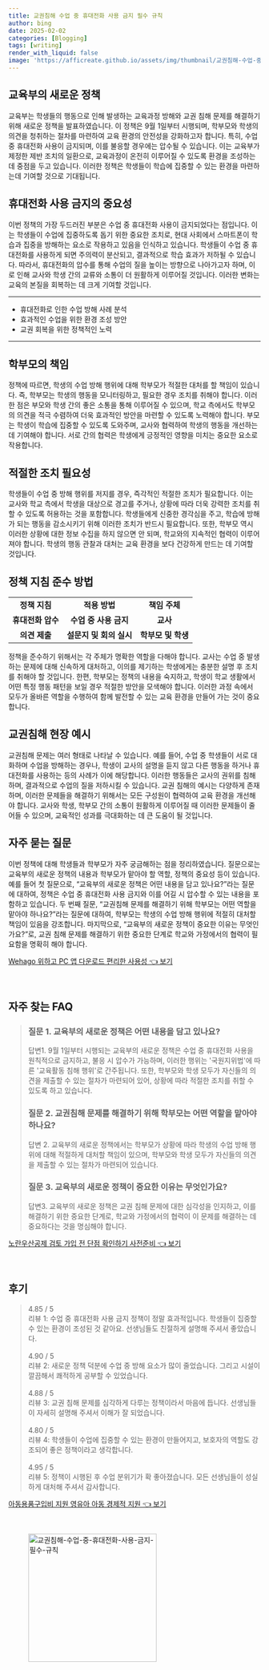 ```yaml
---
title: 교권침해 수업 중 휴대전화 사용 금지 필수 규칙
author: bing
date: 2025-02-02
categories: [Blogging]
tags: [writing]
render_with_liquid: false
image: 'https://afficreate.github.io/assets/img/thumbnail/교권침해-수업-중-휴대전화-사용-금지-필수-규칙.webp'
---
```



<h2 id='교육부의 새로운 정책'>교육부의 새로운 정책</h2>

<p>교육부는 학생들의 행동으로 인해 발생하는 교육과정 방해와 교권 침해 문제를 해결하기 위해 새로운 정책을 발표하였습니다. 이 정책은 9월 1일부터 시행되며, 학부모와 학생의 의견을 청취하는 절차를 마련하여 교육 환경의 안전성을 강화하고자 합니다. 특히, 수업 중 휴대전화 사용이 금지되며, 이를 불응할 경우에는 압수될 수 있습니다. 이는 교육부가 제정한 제반 조치의 일환으로, 교육과정이 온전히 이루어질 수 있도록 환경을 조성하는데 중점을 두고 있습니다. 이러한 정책은 학생들이 학습에 집중할 수 있는 환경을 마련하는데 기여할 것으로 기대됩니다.</p>

<h2 id='휴대전화 사용 금지의 중요성'>휴대전화 사용 금지의 중요성</h2>

<p>이번 정책의 가장 두드러진 부분은 수업 중 휴대전화 사용이 금지되었다는 점입니다. 이는 학생들이 수업에 집중하도록 돕기 위한 중요한 조치로, 현대 사회에서 스마트폰이 학습과 집중을 방해하는 요소로 작용하고 있음을 인식하고 있습니다. 학생들이 수업 중 휴대전화를 사용하게 되면 주의력이 분산되고, 결과적으로 학습 효과가 저하될 수 있습니다. 따라서, 휴대전화의 압수를 통해 수업의 질을 높이는 방향으로 나아가고자 하며, 이로 인해 교사와 학생 간의 교류와 소통이 더 원활하게 이루어질 것입니다. 이러한 변화는 교육의 본질을 회복하는 데 크게 기여할 것입니다.</p>

<hr />

<ul>
    <li>휴대전화로 인한 수업 방해 사례 분석</li>
    <li>효과적인 수업을 위한 환경 조성 방안</li>
    <li>교권 회복을 위한 정책적인 노력</li>
</ul>

<hr />

<h2 id='학부모의 책임'>학부모의 책임</h2>

<p>정책에 따르면, 학생의 수업 방해 행위에 대해 학부모가 적절한 대처를 할 책임이 있습니다. 즉, 학부모는 학생의 행동을 모니터링하고, 필요한 경우 조치를 취해야 합니다. 이러한 점은 부모와 학생 간의 좋은 소통을 통해 이루어질 수 있으며, 학교 측에서도 학부모의 의견을 적극 수렴하여 더욱 효과적인 방안을 마련할 수 있도록 노력해야 합니다. 부모는 학생이 학습에 집중할 수 있도록 도와주며, 교사와 협력하여 학생의 행동을 개선하는 데 기여해야 합니다. 서로 간의 협력은 학생에게 긍정적인 영향을 미치는 중요한 요소로 작용합니다.</p>

<h2 id='적절한 조치 필요성'>적절한 조치 필요성</h2>

<p>학생들이 수업 중 방해 행위를 저지를 경우, 즉각적인 적절한 조치가 필요합니다. 이는 교사와 학교 측에서 학생을 대상으로 경고를 주거나, 상황에 따라 더욱 강력한 조치를 취할 수 있도록 허용하는 것을 포함합니다. 학생들에게 신중한 경각심을 주고, 학습에 방해가 되는 행동을 감소시키기 위해 이러한 조치가 반드시 필요합니다. 또한, 학부모 역시 이러한 상황에 대한 정보 수집을 하지 않으면 안 되며, 학교와의 지속적인 협력이 이루어져야 합니다. 학생의 행동 관찰과 대처는 교육 환경을 보다 건강하게 만드는 데 기여할 것입니다.</p>

<h2 id='정책 지침 준수 방법'>정책 지침 준수 방법</h2>

<table>
    <tr>
        <td style="text-align: center; height: 17px;"><b>정책 지침</b></td>
        <td style="text-align: center; height: 17px;"><b>적용 방법</b></td>
        <td style="text-align: center; height: 17px;"><b>책임 주체</b></td>
    </tr>
    <tr>
        <td style="text-align: center; height: 17px;"><b>휴대전화 압수</b></td>
        <td style="text-align: center; height: 17px;"><b>수업 중 사용 금지</b></td>
        <td style="text-align: center; height: 17px;"><b>교사</b></td>
    </tr>
    <tr>
        <td style="text-align: center; height: 17px;"><b>의견 제출</b></td>
        <td style="text-align: center; height: 17px;"><b>설문지 및 회의 실시</b></td>
        <td style="text-align: center; height: 17px;"><b>학부모 및 학생</b></td>
    </tr>
</table>

<p>정책을 준수하기 위해서는 각 주체가 명확한 역할을 다해야 합니다. 교사는 수업 중 발생하는 문제에 대해 신속하게 대처하고, 이의를 제기하는 학생에게는 충분한 설명 후 조치를 취해야 할 것입니다. 한편, 학부모는 정책의 내용을 숙지하고, 학생이 학교 생활에서 어떤 특정 행동 패턴을 보일 경우 적절한 방안을 모색해야 합니다. 이러한 과정 속에서 모두가 올바른 역할을 수행하여 함께 발전할 수 있는 교육 환경을 만들어 가는 것이 중요합니다.</p>

<h2 id='교권침해 현장 예시'>교권침해 현장 예시</h2>

<p>교권침해 문제는 여러 형태로 나타날 수 있습니다. 예를 들어, 수업 중 학생들이 서로 대화하며 수업을 방해하는 경우나, 학생이 교사의 설명을 듣지 않고 다른 행동을 하거나 휴대전화를 사용하는 등의 사례가 이에 해당합니다. 이러한 행동들은 교사의 권위를 침해하며, 결과적으로 수업의 질을 저하시킬 수 있습니다. 교권 침해의 예시는 다양하게 존재하며, 이러한 문제들을 해결하기 위해서는 모든 구성원이 협력하여 교육 환경을 개선해야 합니다. 교사와 학생, 학부모 간의 소통이 원활하게 이루어질 때 이러한 문제들이 줄어들 수 있으며, 교육적인 성과를 극대화하는 데 큰 도움이 될 것입니다.</p>

<h2 id='자주 묻는 질문'>자주 묻는 질문</h2>

<p>이번 정책에 대해 학생들과 학부모가 자주 궁금해하는 점을 정리하였습니다. 질문으로는 교육부의 새로운 정책의 내용과 학부모가 맡아야 할 역할, 정책의 중요성 등이 있습니다. 예를 들어 첫 질문으로, “교육부의 새로운 정책은 어떤 내용을 담고 있나요?”라는 질문에 대하여, 정책은 수업 중 휴대전화 사용 금지와 이를 어길 시 압수할 수 있는 내용을 포함하고 있습니다. 두 번째 질문, “교권침해 문제를 해결하기 위해 학부모는 어떤 역할을 맡아야 하나요?”라는 질문에 대하여, 학부모는 학생의 수업 방해 행위에 적절히 대처할 책임이 있음을 강조합니다. 마지막으로, “교육부의 새로운 정책이 중요한 이유는 무엇인가요?”로, 교권 침해 문제를 해결하기 위한 중요한 단계로 학교와 가정에서의 협력이 필요함을 명확히 해야 합니다.</p>


<p><a class="click-button" title="Wehago 위하고 PC 앱 다운로드 편리한 사용성" href="https://afficreate.github.io/posts/Wehago-%EC%9C%84%ED%95%98%EA%B3%A0-PC-%EC%95%B1-%EB%8B%A4%EC%9A%B4%EB%A1%9C%EB%93%9C-%ED%8E%B8%EB%A6%AC%ED%95%9C-%EC%82%AC%EC%9A%A9%EC%84%B1/" rel="dofollow">Wehago 위하고 PC 앱 다운로드 편리한 사용성 👈 보기</a></p><br>
<h2 id='자주_찾는_FAQ'>자주 찾는 FAQ</h2>
<div itemscope="" itemtype="https://schema.org/FAQPage"> 
<blockquote> 
<div itemscope="" itemprop="mainEntity" itemtype="https://schema.org/Question"> 
<h3 itemprop="name">질문 1. 교육부의 새로운 정책은 어떤 내용을 담고 있나요?</h3> 
<div itemscope="" itemprop="acceptedAnswer" itemtype="https://schema.org/Answer"> 
<span itemprop="text"> 
<p>답변1. 9월 1일부터 시행되는 교육부의 새로운 정책은 수업 중 휴대전화 사용을 원칙적으로 금지하고, 불응 시 압수가 가능하며, 이러한 행위는 '국원지위법'에 따른 '교육활동 침해 행위'로 간주됩니다. 또한, 학부모와 학생 모두가 자신들의 의견을 제출할 수 있는 절차가 마련되어 있어, 상황에 따라 적절한 조치를 취할 수 있도록 하고 있습니다.</p> 
</span> 
</div> 
</div> 

<div itemscope="" itemprop="mainEntity" itemtype="https://schema.org/Question"> 
<h3 itemprop="name">질문 2. 교권침해 문제를 해결하기 위해 학부모는 어떤 역할을 맡아야 하나요?</h3> 
<div itemscope="" itemprop="acceptedAnswer" itemtype="https://schema.org/Answer"> 
<span itemprop="text"> 
<p>답변 2. 교육부의 새로운 정책에서는 학부모가 상황에 따라 학생의 수업 방해 행위에 대해 적절하게 대처할 책임이 있으며, 학부모와 학생 모두가 자신들의 의견을 제출할 수 있는 절차가 마련되어 있습니다.</p> 
</span> 
</div> 
</div> 

<div itemscope="" itemprop="mainEntity" itemtype="https://schema.org/Question"> 
<h3 itemprop="name">질문 3. 교육부의 새로운 정책이 중요한 이유는 무엇인가요?</h3> 
<div itemscope="" itemprop="acceptedAnswer" itemtype="https://schema.org/Answer"> 
<span itemprop="text"> 
<p>답변3. 교육부의 새로운 정책은 교권 침해 문제에 대한 심각성을 인지하고, 이를 해결하기 위한 중요한 단계로, 학교와 가정에서의 협력이 이 문제를 해결하는 데 중요하다는 것을 명심해야 합니다.</p> 
</span> 
</div> 
</div> 

</blockquote> 
</div>
<p><a class="click-button" title="노란우산공제 검토 가입 전 단점 확인하기 사전준비" href="https://afficreate.github.io/posts/%EB%85%B8%EB%9E%80%EC%9A%B0%EC%82%B0%EA%B3%B5%EC%A0%9C-%EA%B2%80%ED%86%A0-%EA%B0%80%EC%9E%85-%EC%A0%84-%EB%8B%A8%EC%A0%90-%ED%99%95%EC%9D%B8%ED%95%98%EA%B8%B0-%EC%82%AC%EC%A0%84%EC%A4%80%EB%B9%84/" rel="dofollow">노란우산공제 검토 가입 전 단점 확인하기 사전준비 👈 보기</a></p><br>
<h2 id='후기'>후기</h2>
<div itemscope itemtype="https://schema.org/Product">
  <blockquote>
  <div itemprop="review" itemscope itemtype="https://schema.org/Review">
      <div itemprop="reviewRating" itemscope itemtype="https://schema.org/Rating"> <span itemprop="ratingValue">4.85</span> / <span itemprop="bestRating">5</span> </div>
      <span itemprop="reviewBody">리뷰 1: 수업 중 휴대전화 사용 금지 정책이 정말 효과적입니다. 학생들이 집중할 수 있는 환경이 조성된 것 같아요. 선생님들도 친절하게 설명해 주셔서 좋았습니다.</span>
  </div>
  <br>
  <div itemprop="review" itemscope itemtype="https://schema.org/Review">
      <div itemprop="reviewRating" itemscope itemtype="https://schema.org/Rating"> <span itemprop="ratingValue">4.90</span> / <span itemprop="bestRating">5</span> </div>
      <span itemprop="reviewBody">리뷰 2: 새로운 정책 덕분에 수업 중 방해 요소가 많이 줄었습니다. 그리고 시설이 깔끔해서 쾌적하게 공부할 수 있었습니다.</span>
  </div>
  <br>
  <div itemprop="review" itemscope itemtype="https://schema.org/Review">
      <div itemprop="reviewRating" itemscope itemtype="https://schema.org/Rating"> <span itemprop="ratingValue">4.88</span> / <span itemprop="bestRating">5</span> </div>
      <span itemprop="reviewBody">리뷰 3: 교권 침해 문제를 심각하게 다루는 정책이라서 마음에 듭니다. 선생님들이 자세히 설명해 주셔서 이해가 잘 되었습니다.</span>
  </div>
  <br>
  <div itemprop="review" itemscope itemtype="https://schema.org/Review">
      <div itemprop="reviewRating" itemscope itemtype="https://schema.org/Rating"> <span itemprop="ratingValue">4.80</span> / <span itemprop="bestRating">5</span> </div>
      <span itemprop="reviewBody">리뷰 4: 학생들이 수업에 집중할 수 있는 환경이 만들어지고, 보호자의 역할도 강조되어 좋은 정책이라고 생각합니다.</span>
  </div>
  <br>
  <div itemprop="review" itemscope itemtype="https://schema.org/Review">
      <div itemprop="reviewRating" itemscope itemtype="https://schema.org/Rating"> <span itemprop="ratingValue">4.95</span> / <span itemprop="bestRating">5</span> </div>
      <span itemprop="reviewBody">리뷰 5: 정책이 시행된 후 수업 분위기가 확 좋아졌습니다. 모든 선생님들이 성실하게 대처해 주셔서 감사합니다.</span>
  </div>
  </blockquote>
</div>
<p><a class="click-button" title="아동용품구입비 지원 영유아 아동 경제적 지원" href="https://afficreate.github.io/posts/%EC%95%84%EB%8F%99%EC%9A%A9%ED%92%88%EA%B5%AC%EC%9E%85%EB%B9%84-%EC%A7%80%EC%9B%90-%EC%98%81%EC%9C%A0%EC%95%84-%EC%95%84%EB%8F%99-%EA%B2%BD%EC%A0%9C%EC%A0%81-%EC%A7%80%EC%9B%90/" rel="dofollow">아동용품구입비 지원 영유아 아동 경제적 지원 👈 보기</a></p><br>
<figure class="image"><img src="https://afficreate.github.io/assets/img/thumbnail/교권침해-수업-중-휴대전화-사용-금지-필수-규칙.webp" alt="교권침해-수업-중-휴대전화-사용-금지-필수-규칙" width="256" height="256"></figure>
